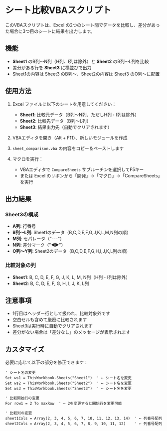 # シート比較VBAスクリプト

このVBAスクリプトは、Excel の2つのシート間でデータを比較し、差分があった場合に3つ目のシートに結果を出力します。

## 機能

- **Sheet1** のB列～N列（H列、I列は除外）と **Sheet2** のB列～L列を比較
- 差分がある行を **Sheet3** に横並びで出力
- Sheet1の内容は Sheet3 のB列～、Sheet2の内容は Sheet3 のO列～に配置

## 使用方法

1. Excel ファイルに以下のシートを用意してください：
   - **Sheet1**: 比較元データ（B列～N列、ただしH列・I列は除外）
   - **Sheet2**: 比較先データ（B列～L列）
   - **Sheet3**: 結果出力先（自動でクリアされます）

2. VBAエディタを開き（Alt + F11）、新しいモジュールを作成

3. `sheet_comparison.vba` の内容をコピー＆ペーストします

4. マクロを実行：
   - VBAエディタで `CompareSheets` サブルーチンを選択してF5キー
   - または Excel のリボンから「開発」→「マクロ」→「CompareSheets」を実行

## 出力結果

### Sheet3の構成
- **A列**: 行番号
- **B列～L列**: Sheet1のデータ（B,C,D,E,F,G,J,K,L,M,N列の順）
- **M列**: セパレータ（"---"）
- **N列**: 差分マーク（"◄►"）
- **O列～Y列**: Sheet2のデータ（B,C,D,E,F,G,H,I,J,K,L列の順）

### 比較対象の列
- **Sheet1**: B, C, D, E, F, G, J, K, L, M, N列（H列・I列は除外）
- **Sheet2**: B, C, D, E, F, G, H, I, J, K, L列

## 注意事項

- 1行目はヘッダー行として扱われ、比較対象外です
- 空白セルも含めて厳密に比較されます
- Sheet3は実行時に自動でクリアされます
- 差分がない場合は「差分なし」のメッセージが表示されます

## カスタマイズ

必要に応じて以下の部分を修正できます：

```vba
' シート名の変更
Set ws1 = ThisWorkbook.Sheets("Sheet1")  ' ← シート名を変更
Set ws2 = ThisWorkbook.Sheets("Sheet2")  ' ← シート名を変更
Set ws3 = ThisWorkbook.Sheets("Sheet3")  ' ← シート名を変更

' 比較開始行の変更
For row1 = 2 To maxRow  ' ← 2を変更すると開始行を変更可能

' 比較列の変更
sheet1Cols = Array(2, 3, 4, 5, 6, 7, 10, 11, 12, 13, 14)  ' ← 列番号配列
sheet2Cols = Array(2, 3, 4, 5, 6, 7, 8, 9, 10, 11, 12)    ' ← 列番号配列
```